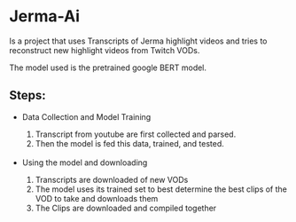# Jerma-Ai
Is a project that uses Transcripts of Jerma highlight videos and tries to reconstruct new highlight videos from Twitch VODs.

The model used is the pretrained google BERT model.

## Steps:
<ul>
  <li>Data Collection and Model Training</li>
    <ol>
      <li>Transcript from youtube are first collected and parsed.</li>
      <li>Then the model is fed this data, trained, and tested.</li>
    </ol>
  </br>
  <li>Using the model and downloading</li>
  <ol>
    <li>Transcripts are downloaded of new VODs</li>
    <li>The model uses its trained set to best determine the best clips of the VOD to take and downloads them</li>
    <li>The Clips are downloaded and compiled together</li>
  </ol>
</ul>


